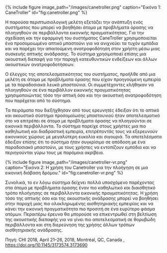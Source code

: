 {% include figure image_path="/images/canetroller.png" caption="Εικόνα 1: CaneTroller" id="fig:canetroller.png" %}

Η παρούσα περιπτωσιολογική μελέτη εξετάζει την ανάπτυξη ενός συστήματος που μπορεί να βοηθήσει άτομα με προβλήματα όρασης να πλοηγηθούν σε περιβάλλοντα εικονικής πραγματικότητας.  Για την σχεδίαση και την εφαρμογή του συστήματος CaneTroller χρησιμοποιείται ένα προσομοιωμένο απτικό μπαστούνι για να ανιχνεύει τα τυχόν εμπόδια και να παρέχει την απαιτούμενη ανατροφοδότηση στον χρήστη μέσω μιας συσκευής απτικής ανάδρασης. Το σύστημα χρησιμοποιεί επίσης μια ακουστική διεπαφή για την παροχή κατευθυντικών ενδείξεων και άλλων ακουστικών ανατροφοδοτήσεων. 

Ο έλεγχος της αποτελεσματικότητας του συστήματος, προήλθε από μια μελέτη σε άτομα με προβλήματα όρασης που είχαν προηγούμενη εμπειρία με τα παραδοσιακά λευκά μπαστούνια. Οι συμμετέχοντες κλήθηκαν να πλοηγηθούν σε ένα περιβάλλον εικονικής πραγματικότητας χρησιμοποιώντας τόσο την απτική όσο και την ακουστική ανατροφοδότηση που παρέχεται από το σύστημα.

Τα πειράματα που διεξήχθησαν από τους ερευνητές έδειξαν ότι το απτικό και ακουστικό σύστημα προσομοίωσης μπαστουνιού ήταν αποτελεσματικό στο να επιτρέπει σε άτομα με προβλήματα όρασης να πλοηγούνται σε εικονικά περιβάλλοντα. Το σύστημα παρείχε στους χρήστες μια πιο καθηλωτική και διαδραστική εμπειρία, επιτρέποντάς τους να εξερευνούν εικονικούς χώρους με μεγαλύτερη ευκολία και σιγουριά. Τα αποτελέσματα έδειξαν επίσης ότι το σύστημα ήταν συγκρίσιμο σε απόδοση με ένα παραδοσιακό μπαστούνι, με τους χρήστες να εντοπίζουν εμπόδια και να περιηγούνται γύρω τους με παρόμοια ακρίβεια. 

{% include figure image_path="/images/canetroller-vr.png" caption="Εικόνα 2: Η χρήση του Canetroller για την πλοήγηση σε μια εικονική διάβαση δρόμου." id="fig:canetroller-vr.png" %}

Συνολικά, το εν λόγω σύστημα δείχνει πολλά υποσχόμενο παρέχοντας στα άτομα με προβλήματα όρασης έναν πιο καθηλωτικό και διαισθητικό τρόπο πλοήγησης σε περιβάλλοντα εικονικής πραγματικότητας. Η χρήση τόσο της απτικής όσο και της ακουστικής ανάδρασης μπορεί να βοηθήσει στην παροχή μιας πιο ολοκληρωμένης αισθητηριακής εμπειρίας και να κάνει την εικονική πραγματικότητα πιο προσιτή σε ένα ευρύτερο φάσμα ατόμων. Περαιτέρω έρευνα θα μπορούσε να επικεντρωθεί στη βελτίωση της ακουστικής διεπαφής για να γίνει πιο αποτελεσματική σε θορυβώδη περιβάλλοντα και στη διερεύνηση της χρήσης άλλων τρόπων αισθητηριακής ανάδρασης.

Πηγή: CHI 2018, April 21–26, 2018, Montréal, QC, Canada , https://doi.org/10.1145/3173574.3173690
